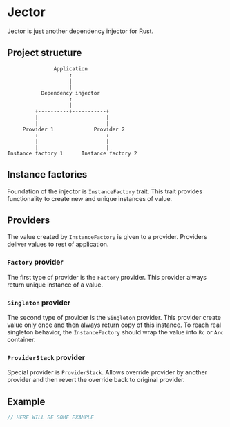 # Jector

Jector is just another dependency injector for Rust.

## Project structure

```
               Application
                    ↑
                    |
                    |
           Dependency injector
                    ↑
                    |
         +----------+-----------+
         |                      |
         |                      |
     Provider 1             Provider 2
         ↑                      ↑
         |                      |
         |                      |
Instance factory 1      Instance factory 2
```

## Instance factories

Foundation of the injector is `InstanceFactory` trait. This trait provides 
functionality to create new and unique instances of value.

## Providers

The value created by `InstanceFactory` is given to a provider. Providers deliver 
values to rest of application.

### `Factory` provider

The first type of provider is the `Factory` provider. This provider always return 
unique instance of a value.

### `Singleton` provider

The second type of provider is the `Singleton` provider. This provider create value
only once and then always return copy of this instance. To reach real singleton
behavior, the `InstanceFactory` should wrap the value into `Rc` or `Arc` container.

### `ProviderStack` provider

Special provider is `ProviderStack`. Allows override provider by another provider 
and then revert the override back to original provider.

## Example

```rust
// HERE WILL BE SOME EXAMPLE
```

